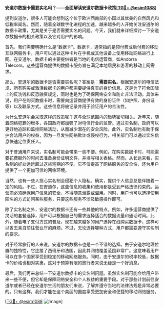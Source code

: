 **安道尔数据卡需要实名吗？——全面解读安道尔数据卡政策[[TG💪+ @esim1088](https://t.me/s/esim1088)]**

提到安道尔，很多人可能会想到这个位于欧洲西南部的小国以其优美的自然风光和低税率闻名。然而，随着全球数字化进程的加速，越来越多的人开始关注安道尔的数据卡政策，尤其是关于是否需要实名的问题。今天，我们就来详细探讨一下安道尔数据卡的相关政策以及它对用户的影响。

首先，我们需要明确什么是“数据卡”。数据卡，通常指的是预付费或后付费的移动互联网服务卡，用户可以通过这种卡片在手机或其他设备上使用移动网络进行上网。在安道尔，数据卡的主要提供者是当地的电信运营商，如Andorra Telecom。这些运营商提供的数据卡服务旨在满足本地居民和游客的移动上网需求。

那么，安道尔的数据卡是否需要实名呢？答案是：**需要实名**。根据安道尔的电信法规，所有购买或激活数据卡的用户都需要提供真实的身份信息。这是为了符合国际上的反洗钱和反恐融资规定，同时也是为了确保网络安全和防止非法活动。具体来说，用户在购买数据卡时，需要向运营商提供有效的身份证件（如护照、身份证等）以及联系方式。这些信息将被记录并用于验证用户的合法性。

为什么安道尔会采取这样的政策呢？这与全球范围内的趋势密切相关。近年来，随着网络犯罪的增多，各国政府都加强了对电信行业的监管。通过实名制，政府可以更好地追踪和监控网络活动，从而减少潜在的安全风险。此外，实名制也有助于保护合法用户的权益，因为一旦发生网络欺诈或侵权行为，相关部门可以通过实名信息快速定位责任人。

对于普通用户来说，实名制可能会带来一些不便。例如，在购买数据卡时，可能需要花费额外的时间去准备身份证明文件，并填写相关表格。然而，从长远来看，实名制的好处远远超过这些短期的不便。它不仅提高了网络服务的安全性，还为用户提供了一个更加可信的网络环境。

当然，也有一些人担心实名制会侵犯个人隐私。确实，提供个人信息总是伴随着一定的风险。不过，在安道尔，这些信息的收集和使用都是受到严格法律约束的。运营商必须确保用户信息的安全，不得随意泄露或滥用。同时，用户也可以选择使用匿名的方式访问某些服务，只要这些服务不涉及敏感操作即可。

除了实名制之外，安道尔的数据卡还有一些其他的特点。例如，许多运营商提供了灵活的套餐选择，用户可以根据自己的需求选择适合的数据流量和通话时间。此外，随着电子支付方式的普及，现在越来越多的用户选择在线购买数据卡，这样可以省去亲自前往营业厅的麻烦。不过，无论选择哪种方式，用户都需要遵守实名制的要求。

对于经常旅行的人来说，安道尔的数据卡也是一个不错的选择。由于安道尔地理位置的独特性，它连接了西班牙和法国，因此其网络覆盖范围非常广。这意味着用户可以在多个国家享受到稳定的移动网络服务。同时，由于安道尔的税率较低，数据卡的价格也相对实惠，这对于预算有限的旅行者来说无疑是一个好消息。

最后，我们再来总结一下安道尔数据卡的实名制问题。虽然实名制可能会给用户带来一些不便，但它却是保障网络安全和个人权益的重要手段。对于那些计划前往安道尔或者已经在安道尔生活的朋友们来说，了解并遵守当地的法律法规是非常必要的。只有这样，我们才能在这个美丽的国度享受更加安全和便捷的移动网络服务。

[[TG💪+ @esim1088](https://t.me/s/esim1088) ![Image](https://i.postimg.cc/4NQfJmqS/Snipaste-2025-05-13-00-14-12.png)]
